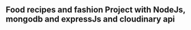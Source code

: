 
<h2>Food recipes and fashion Project with NodeJs, mongodb and expressJs and cloudinary api  </h2>

